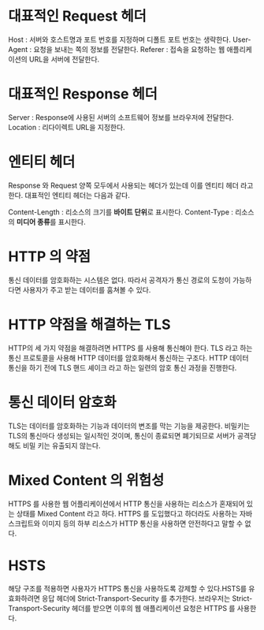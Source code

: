 # 대표적인 Request 헤더

Host : 서버와 호스트명과 포트 번호를 지정하며 디폴트 포트 번호는 생략한다.
User-Agent : 요청을 보내는 쪽의 정보를 전달한다.
Referer : 접속을 요청하는 웹 애플리케이션의 URL을 서버에 전달한다.

# 대표적인 Response 헤더

Server : Response에 사용된 서버의 소프트웨어 정보를 브라우저에 전달한다.
Location : 리다이렉트 URL을 지정한다.

# 엔티티 헤더

Response 와 Request 양쪽 모두에서 사용되는 헤더가 있는데 이를 엔티티 헤더 라고 한다.
대표적인 엔티티 헤더는 다음과 같다.

Content-Length : 리소스의 크기를 **바이트 단위**로 표시한다.
Content-Type : 리소스의 **미디어 종류**를 표시한다.

# HTTP 의 약점

통신 데이터를 암호화하는 시스템은 없다. 따라서 공격자가 통신 경로의 도청이 가능하다면 사용자가 주고 받는 데이터를 훔쳐볼 수 있다.

# HTTP 약점을 해결하는 TLS

HTTP의 세 가지 약점을 해결하려면 HTTPS 를 사용해 통신해야 한다.
TLS 라고 하는 통신 프로토콜을 사용해 HTTP 데이터를 암호화해서 통신하는 구조다.
HTTP 데이터 통신을 하기 전에 TLS 핸드 셰이크 라고 하는 일련의 암호 통신 과정을 진행한다.

# 통신 데이터 암호화

TLS는 데이터를 암호화하는 기능과 데이터의 변조를 막는 기능을 제공한다.
비밀키는 TLS의 통신마다 생성되는 일시적인 것이며, 통신이 종료되면 폐기되므로 서버가 공격당해도 비밀 키는 유출되지 않는다.

# Mixed Content 의 위험성

HTTPS 를 사용한 웹 어플리케이션에서 HTTP 통신을 사용하는 리소스가 혼재되어 있는 상태를 Mixed Content 라고 하다.
HTTPS 를 도입했다고 하더라도 사용하는 자바스크립트와 이미지 등의 하부 리소스가 HTTP 통신을 사용하면 안전하다고 말할 수 없다.

# HSTS

해당 구조를 적용하면 사용자가 HTTPS 통신을 사용하도록 강제할 수 있다.HSTS를 유효화하려면 응답 헤더에 Strict-Transport-Security 를 추가한다.
브라우저는 Strict-Transport-Security 헤더를 받으면 이후의 웹 애플리케이션 요청은 HTTPS 를 사용한다.
